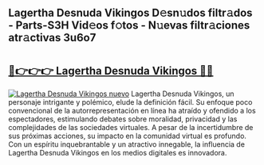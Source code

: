 ## Lagertha Desnuda Vikingos D𝚎sn𝚞dos filtr𝚊dos - Parts-S3H Vid𝚎os f𝚘tos - N𝚞evas filtr𝚊ciones atr𝚊ctivas 3u6o7

# <h2><a href="http://mbbqyf8.tromn.icu/?c=Lagertha+Desnuda+Vikingos">🔗👉👉👉 Lagertha Desnuda Vikingos 🔗🔗</a></h2>

[![Lagertha Desnuda Vikingos nuevo](https://i.imgur.com/pEAQMta.gif)](http://mbbqyf8.tromn.icu/?c=Lagertha+Desnuda+Vikingos)
Lagertha Desnuda Vikingos, un personaje intrigante y polémico, elude la definición fácil. Su enfoque poco convencional de la autorrepresentación en línea ha atraído y ofendido a los espectadores, estimulando debates sobre moralidad, privacidad y las complejidades de las sociedades virtuales. A pesar de la incertidumbre de sus próximas acciones, su impacto en la comunidad virtual es profundo. Con un espíritu inquebrantable y un atractivo innegable, la influencia de Lagertha Desnuda Vikingos en los medios digitales es innovadora.
